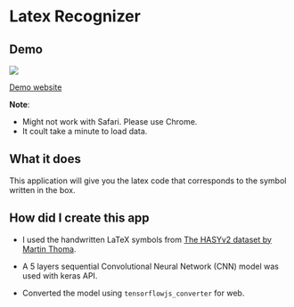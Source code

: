 # Latex Recognizer

## Demo

![](.gif)


<a href="https://yutsu.github.io//">Demo website</a>

**Note**:

* Might not work with Safari. Please use Chrome.
* It coult take a minute to load data.

## What it does
This application will give you the latex code that corresponds to the symbol written in the box.

## How did I create this app

* I used the handwritten LaTeX symbols from <a href="https://arxiv.org/abs/1701.08380">The HASYv2 dataset
 by Martin Thoma</a>.

* A 5 layers sequential Convolutional Neural Network (CNN) model was used with keras API.

* Converted the model using <code>tensorflowjs_converter</code> for web.

